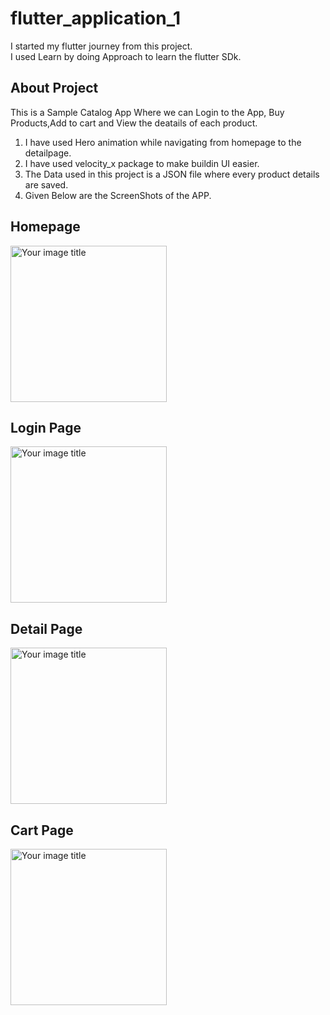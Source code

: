 # flutter_application_1
I started my flutter journey from this project.<br />
I used Learn by doing Approach to learn the flutter SDk.
## About Project
This is a Sample Catalog App Where we can Login to the App, Buy Products,Add to cart and View the deatails of each product.
1. I have used Hero animation while navigating from homepage to the detailpage.
2. I have used velocity_x package to make buildin UI easier.
3. The Data used in this project is a JSON file where every product details are saved.
4. Given Below are the ScreenShots of the APP.
## Homepage
<img src="https://github.com/dawarepramod4/30daysOfFlutter/blob/day5/assets/Screens/Homepage.png" alt="Your image title" width="250"/>


## Login Page
<img src="https://github.com/dawarepramod4/30daysOfFlutter/blob/day5/assets/Screens/Login.png" alt="Your image title" width="250"/>


## Detail Page
<img src="https://github.com/dawarepramod4/30daysOfFlutter/blob/day5/assets/Screens/detailpage.png" alt="Your image title" width="250"/>



## Cart Page
<img src="https://github.com/dawarepramod4/30daysOfFlutter/blob/day5/assets/Screens/cart.png" alt="Your image title" width="250"/>



